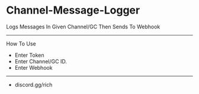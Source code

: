 # Channel-Message-Logger
Logs Messages In Given Channel/GC Then Sends To Webhook
<hr>
How To Use 

- Enter Token
- Enter Channel/GC ID.
- Enter Webhook

<hr>

 - discord.gg/rich


